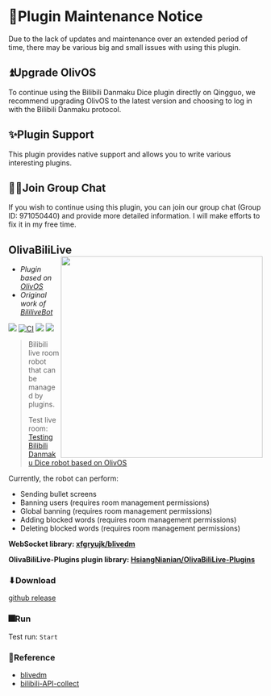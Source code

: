 # 📢Plugin Maintenance Notice

Due to the lack of updates and maintenance over an extended period of time, there may be various big and small issues with using this plugin.

## ⏫Upgrade OlivOS

To continue using the Bilibili Danmaku Dice plugin directly on Qingguo, we recommend upgrading OlivOS to the latest version and choosing to log in with the Bilibili Danmaku protocol.

## ✨Plugin Support

This plugin provides native support and allows you to write various interesting plugins.

## 🐱‍🚀Join Group Chat

If you wish to continue using this plugin, you can join our group chat (Group ID: 971050440) and provide more detailed information. I will make efforts to fix it in my free time. 

## OlivaBiliLive <img align="right" width="400" src="https://ss.jyunko.cn/assets/OlivaBiliLive.png">
* *Plugin based on [OlivOS](https://github.com/OlivOS-Team/OlivOS)*
* *Original work of [BililiveBot](https://github.com/eric2788/BiliLiveBot)*

![](https://img.shields.io/github/last-commit/HsiangNianian/OlivaBiliLive) [![CI](https://github.com/HsiangNianian/OlivaBiliLive/actions/workflows/ci.yml/badge.svg)](https://github.com/HsiangNianian/OlivaBiliLive/actions/workflows/ci.yml) [![](https://img.shields.io/github/downloads/HsiangNianian/OlivaBiliLive/total)](https://github.com/HsiangNianian/OlivaBiliLive/tags) [![](https://img.shields.io/github/v/release/HsiangNianian/OlivaBiliLive)](https://github.com/HsiangNianian/OlivaBiliLive/releases)

> Bilibili live room robot that can be managed by plugins.
>
> Test live room: [Testing Bilibili Danmaku Dice robot based on OlivOS](https://live.bilibili.com/21752074?visit_id=5jas1suyf6k0)

Currently, the robot can perform:

- Sending bullet screens
- Banning users (requires room management permissions)
- Global banning (requires room management permissions)
- Adding blocked words (requires room management permissions)
- Deleting blocked words (requires room management permissions)

__WebSocket library:  [xfgryujk/blivedm](https://github.com/xfgryujk/blivedm)__

__OlivaBiliLive-Plugins plugin library:  [HsiangNianian/OlivaBiliLive-Plugins](https://github.com/HsiangNianian/OlivaBiliLive-Plugins)__

### ⬇Download
[github release](https://github.com/HsiangNianian/OlivaBiliLive/releases/latest)

### 🎆Run

Test run: `Start`

### 🧾Reference

- [blivedm](https://github.com/xfgryujk/blivedm)
- [bilibili-API-collect](https://github.com/SocialSisterYi/bilibili-API-collect)

